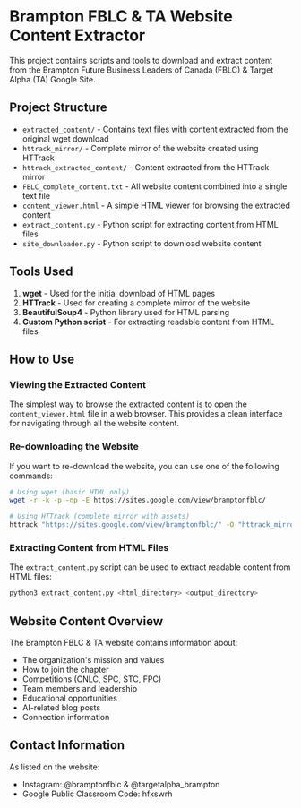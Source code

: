 # Brampton FBLC & TA Website Content Extractor

This project contains scripts and tools to download and extract content from the Brampton Future Business Leaders of Canada (FBLC) & Target Alpha (TA) Google Site.

## Project Structure

- `extracted_content/` - Contains text files with content extracted from the original wget download
- `httrack_mirror/` - Complete mirror of the website created using HTTrack
- `httrack_extracted_content/` - Content extracted from the HTTrack mirror
- `FBLC_complete_content.txt` - All website content combined into a single text file
- `content_viewer.html` - A simple HTML viewer for browsing the extracted content
- `extract_content.py` - Python script for extracting content from HTML files
- `site_downloader.py` - Python script to download website content

## Tools Used

1. **wget** - Used for the initial download of HTML pages
2. **HTTrack** - Used for creating a complete mirror of the website
3. **BeautifulSoup4** - Python library used for HTML parsing
4. **Custom Python script** - For extracting readable content from HTML files

## How to Use

### Viewing the Extracted Content

The simplest way to browse the extracted content is to open the `content_viewer.html` file in a web browser. This provides a clean interface for navigating through all the website content.

### Re-downloading the Website

If you want to re-download the website, you can use one of the following commands:

```bash
# Using wget (basic HTML only)
wget -r -k -p -np -E https://sites.google.com/view/bramptonfblc/

# Using HTTrack (complete mirror with assets)
httrack "https://sites.google.com/view/bramptonfblc/" -O "httrack_mirror" -r2
```

### Extracting Content from HTML Files

The `extract_content.py` script can be used to extract readable content from HTML files:

```bash
python3 extract_content.py <html_directory> <output_directory>
```

## Website Content Overview

The Brampton FBLC & TA website contains information about:

- The organization's mission and values
- How to join the chapter
- Competitions (CNLC, SPC, STC, FPC)
- Team members and leadership
- Educational opportunities
- AI-related blog posts
- Connection information

## Contact Information

As listed on the website:
- Instagram: @bramptonfblc & @targetalpha_brampton
- Google Public Classroom Code: hfxswrh